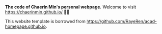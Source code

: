 **The code of Chaerin Min's personal webpage.** Welcome to visit https://chaerinmin.github.io/ 🎉🎉

This website template is borrowed from https://github.com/RayeRen/acad-homepage.github.io.
